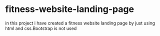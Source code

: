 # fitness-website-landing-page
in this project i have created a fitness website landing page by just using html and css.Bootstrap is not used
